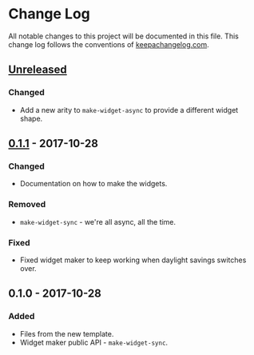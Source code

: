# Change Log
All notable changes to this project will be documented in this file. This change log follows the conventions of [keepachangelog.com](http://keepachangelog.com/).

## [Unreleased]
### Changed
- Add a new arity to `make-widget-async` to provide a different widget shape.

## [0.1.1] - 2017-10-28
### Changed
- Documentation on how to make the widgets.

### Removed
- `make-widget-sync` - we're all async, all the time.

### Fixed
- Fixed widget maker to keep working when daylight savings switches over.

## 0.1.0 - 2017-10-28
### Added
- Files from the new template.
- Widget maker public API - `make-widget-sync`.

[Unreleased]: https://github.com/your-name/meldinger-server/compare/0.1.1...HEAD
[0.1.1]: https://github.com/your-name/meldinger-server/compare/0.1.0...0.1.1
